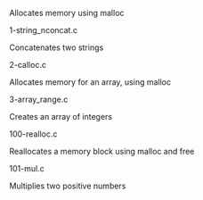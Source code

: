 Allocates memory using malloc

1-string_nconcat.c

Concatenates two strings

2-calloc.c

Allocates memory for an array, using malloc

3-array_range.c

Creates an array of integers

100-realloc.c

Reallocates a memory block using malloc and free

101-mul.c

Multiplies two positive numbers

